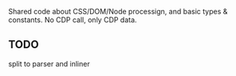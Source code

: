 Shared code about CSS/DOM/Node processign, and basic types & constants. No CDP call, only CDP data.

## TODO

split to parser and inliner
